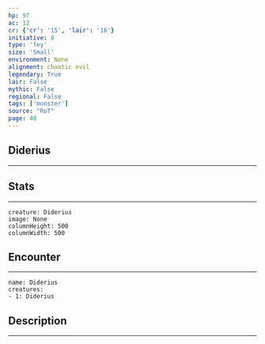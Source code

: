 ```yaml
---
hp: 97
ac: 12
cr: {'cr': '15', 'lair': '16'}
initiative: 0
type: 'fey'    
size: 'Small'
environment: None
alignment: chaotic evil
legendary: True
lair: False
mythic: False
regional: False
tags: ['monster']
source: "RoT"
page: 40
---
```


## Diderius
---



## Stats
---

```statblock
creature: Diderius
image: None
columnHeight: 500
columnWidth: 500
```

## Encounter
---

```encounter-table
name: Diderius
creatures:
- 1: Diderius
```

## Description
---




